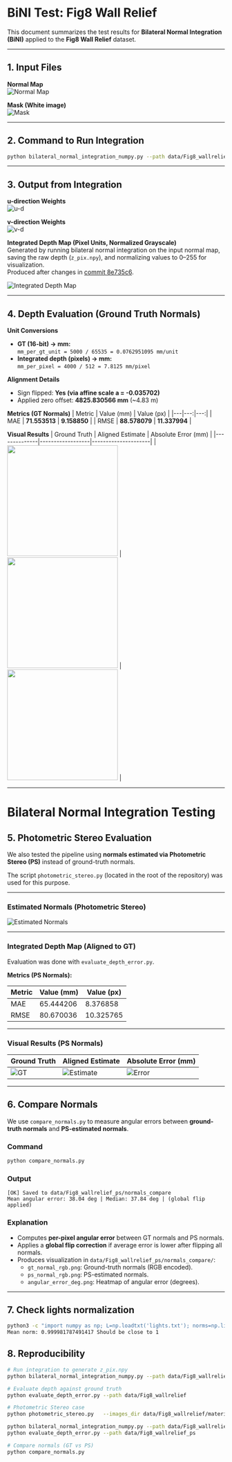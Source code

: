 # BiNI Test: Fig8 Wall Relief

This document summarizes the test results for **Bilateral Normal Integration (BiNI)** applied to the **Fig8 Wall Relief** dataset.

---

## 1. Input Files

**Normal Map**  
![Normal Map](data/Fig8_wallrelief/normal_map.png)

**Mask (White image)**  
![Mask](data/Fig8_wallrelief/mask.png)

---

## 2. Command to Run Integration

```bash
python bilateral_normal_integration_numpy.py --path data/Fig8_wallrelief/
```

---

## 3. Output from Integration

**u-direction Weights**  
![u-d](data/Fig8_wallrelief/wu_k_2.png)

**v-direction Weights**  
![v-d](data/Fig8_wallrelief/wv_k_2.png)

**Integrated Depth Map (Pixel Units, Normalized Grayscale)**  
Generated by running bilateral normal integration on the input normal map, saving the raw depth (`z_pix.npy`), and normalizing values to 0–255 for visualization.  
Produced after changes in [commit 8e735c6](https://github.com/MrzAhmadi/bilateral_normal_integration_testing/commit/8e735c67aeba2b0bc1a9c0b0050d3c3c1de33968).

![Integrated Depth Map](data/Fig8_wallrelief/z_pix.png)

---

## 4. Depth Evaluation (Ground Truth Normals)

**Unit Conversions**
- **GT (16-bit) → mm:**  
  `mm_per_gt_unit = 5000 / 65535 = 0.0762951095 mm/unit`
- **Integrated depth (pixels) → mm:**  
  `mm_per_pixel = 4000 / 512 = 7.8125 mm/pixel`

**Alignment Details**
- Sign flipped: **Yes (via affine scale a = -0.035702)**
- Applied zero offset: **4825.830566 mm** (~4.83 m)

**Metrics (GT Normals)**
| Metric | Value (mm) | Value (px) |
|---|---:|---:|
| MAE | **71.553513** | **9.158850** |
| RMSE | **88.578079** | **11.337994** |

**Visual Results**
| Ground Truth | Aligned Estimate | Absolute Error (mm) |
|--------------|------------------|---------------------|
| <img src="data/Fig8_wallrelief/eval_results/gt_mm_norm.png" width="256"/> | <img src="data/Fig8_wallrelief/eval_results/est_mm_aligned_norm.png" width="256"/> | <img src="data/Fig8_wallrelief/eval_results/error_mm_abs.png" width="256"/> |

---

# Bilateral Normal Integration Testing

## 5. Photometric Stereo Evaluation

We also tested the pipeline using **normals estimated via Photometric Stereo (PS)** instead of ground-truth normals.

The script `photometric_stereo.py` (located in the root of the repository) was used for this purpose.

---

### Estimated Normals (Photometric Stereo)
![Estimated Normals](data/Fig8_wallrelief_ps/normal_map.png)

---

### Integrated Depth Map (Aligned to GT)
Evaluation was done with `evaluate_depth_error.py`.

**Metrics (PS Normals):**

| Metric | Value (mm) | Value (px) |
|--------|------------|------------|
| MAE    | 65.444206  | 8.376858   |
| RMSE   | 80.670036  | 10.325765  |

---

### Visual Results (PS Normals)

| Ground Truth | Aligned Estimate | Absolute Error (mm) |
|--------------|-----------------|----------------------|
| ![GT](data/Fig8_wallrelief_ps/eval_results/gt_mm_norm.png) | ![Estimate](data/Fig8_wallrelief_ps/eval_results/est_mm_aligned_norm.png) | ![Error](data/Fig8_wallrelief_ps/eval_results/error_mm_abs.png) |

---

## 6. Compare Normals

We use `compare_normals.py` to measure angular errors between **ground-truth normals** and **PS-estimated normals**.

### Command
```bash
python compare_normals.py
```

### Output
```
[OK] Saved to data/Fig8_wallrelief_ps/normals_compare
Mean angular error: 38.04 deg | Median: 37.84 deg | (global flip applied)
```

### Explanation
- Computes **per-pixel angular error** between GT normals and PS normals.
- Applies a **global flip correction** if average error is lower after flipping all normals.
- Produces visualization in `data/Fig8_wallrelief_ps/normals_compare/`:
  - `gt_normal_rgb.png`: Ground-truth normals (RGB encoded).
  - `ps_normal_rgb.png`: PS-estimated normals.
  - `angular_error_deg.png`: Heatmap of angular error (degrees).

---

## 7. Check lights normalization
```bash
python3 -c "import numpy as np; L=np.loadtxt('lights.txt'); norms=np.linalg.norm(L, axis=1); print('Mean norm:', np.mean(norms), 'Should be close to 1')"
Mean norm: 0.999981787491417 Should be close to 1
```

## 8. Reproducibility

```bash
# Run integration to generate z_pix.npy
python bilateral_normal_integration_numpy.py --path data/Fig8_wallrelief

# Evaluate depth against ground truth
python evaluate_depth_error.py --path data/Fig8_wallrelief

# Photometric Stereo case
python photometric_stereo.py   --images_dir data/Fig8_wallrelief/material_4   --lights data/Fig8_wallrelief/lights.txt   --mask data/Fig8_wallrelief/mask.png   --shadows_dir data/Fig8_wallrelief/shadows   --out_dir data/Fig8_wallrelief_ps   --copy_from data/Fig8_wallrelief

python bilateral_normal_integration_numpy.py --path data/Fig8_wallrelief_ps
python evaluate_depth_error.py --path data/Fig8_wallrelief_ps

# Compare normals (GT vs PS)
python compare_normals.py
```